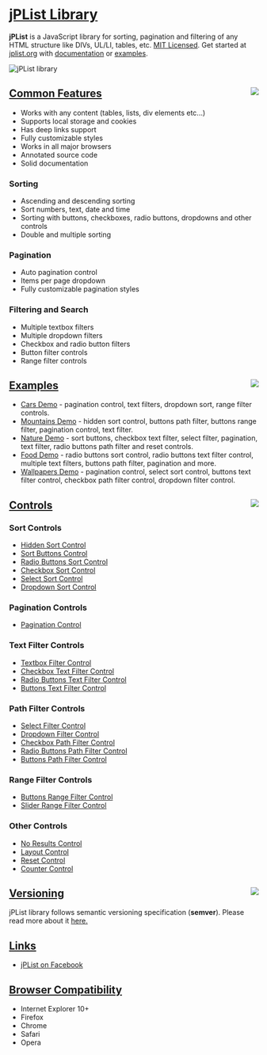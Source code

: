 # [jPList Library](https://jplist.org)

**jPList** is a JavaScript library for sorting, pagination and filtering of any HTML structure like DIVs, UL/LI, tables, etc. [MIT Licensed](https://github.com/1rosehip/jplist-es6/blob/master/LICENSE.txt). Get started at [jplist.org](https://jplist.org) with [documentation](https://jplist.org/documentation/getting-started) or [examples](https://jplist.org/examples/index).

![jPList library](https://www.jplist.org/img/github/screenshot-2.png "jPList library")

## [Common Features](#common-features) <img src="https://www.jplist.org/img/github/jplist.png" align="right">
- Works with any content (tables, lists, div elements etc...)
- Supports local storage and cookies
- Has deep links support
- Fully customizable styles
- Works in all major browsers
- Annotated source code
- Solid documentation

### Sorting
- Ascending and descending sorting
- Sort numbers, text, date and time
- Sorting with buttons, checkboxes, radio buttons, dropdowns and other controls
- Double and multiple sorting

### Pagination
- Auto pagination control
- Items per page dropdown
- Fully customizable pagination styles

### Filtering and Search
- Multiple textbox filters
- Multiple dropdown filters
- Checkbox and radio button filters
- Button filter controls
- Range filter controls

## [Examples](#examples) <img src="https://www.jplist.org/img/github/bookmark.png" align="right">
- [Cars Demo](https://www.jplist.org/examples/cars) - pagination control, text filters, dropdown sort, range filter controls.
- [Mountains Demo](https://www.jplist.org/examples/mountains) - hidden sort control, buttons path filter, buttons range filter, pagination control, text filter.
- [Nature Demo](https://www.jplist.org/examples/nature) - sort buttons, checkbox text filter, select filter, pagination, text filter, radio buttons path filter and reset controls.
- [Food Demo](https://www.jplist.org/examples/food) - radio buttons sort control, radio buttons text filter control, multiple text filters, buttons path filter, pagination and more.
- [Wallpapers Demo](https://www.jplist.org/examples/wallpapers) - pagination control, select sort control, buttons text filter control, checkbox path filter control, dropdown filter control.

## [Controls](#controls) <img src="https://www.jplist.org/img/github/tools-1.png?v=1" align="right">

### Sort Controls
- [Hidden Sort Control](https://www.jplist.org/documentation/controls/hidden-sort)
- [Sort Buttons Control](https://www.jplist.org/documentation/controls/sort-buttons)
- [Radio Buttons Sort Control](https://www.jplist.org/documentation/controls/radio-buttons-sort)
- [Checkbox Sort Control](https://www.jplist.org/documentation/controls/checkbox-sort)
- [Select Sort Control](https://www.jplist.org/documentation/controls/select-sort)
- [Dropdown Sort Control](https://www.jplist.org/documentation/controls/dropdown-sort)

### Pagination Controls
- [Pagination Control](https://www.jplist.org/documentation/controls/pagination)

### Text Filter Controls
- [Textbox Filter Control](https://www.jplist.org/documentation/controls/textbox-filter)
- [Checkbox Text Filter Control](https://www.jplist.org/documentation/controls/checkbox-text-filter)
- [Radio Buttons Text Filter Control](https://www.jplist.org/documentation/controls/radio-buttons-text-filter)
- [Buttons Text Filter Control](https://www.jplist.org/documentation/controls/buttons-text-filter)

### Path Filter Controls
- [Select Filter Control](https://www.jplist.org/documentation/controls/select-filter)
- [Dropdown Filter Control](https://www.jplist.org/documentation/controls/dropdown-filter)
- [Checkbox Path Filter Control](https://www.jplist.org/documentation/controls/checkbox-path-filter)
- [Radio Buttons Path Filter Control](https://www.jplist.org/documentation/controls/radio-buttons-path-filter)
- [Buttons Path Filter Control](https://www.jplist.org/documentation/controls/buttons-path-filter)

### Range Filter Controls
- [Buttons Range Filter Control](https://www.jplist.org/documentation/controls/buttons-range-filter)
- [Slider Range Filter Control](https://www.jplist.org/documentation/controls/slider-range-filter)

### Other Controls
- [No Results Control](https://www.jplist.org/documentation/controls/no-results)
- [Layout Control](https://www.jplist.org/documentation/controls/layout)
- [Reset Control](https://www.jplist.org/documentation/controls/reset)
- [Counter Control](https://www.jplist.org/documentation/controls/counter)

## [Versioning](#versioning) <img src="https://www.jplist.org/img/github/puzzle.png" align="right">
jPList library follows semantic versioning specification (**semver**). Please read more about it [here.](https://semver.org/)

## [Links](#links) 
- [jPList on Facebook](https://www.facebook.com/jplist/)

## [Browser Compatibility](#browser-compat) 
- Internet Explorer 10+
- Firefox
- Chrome
- Safari
- Opera
